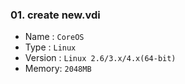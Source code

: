### 01. create new.vdi

- Name : `CoreOS`
- Type : `Linux`
- Version : `Linux 2.6/3.x/4.x(64-bit)`
- Memory: `2048MB`


```


```
